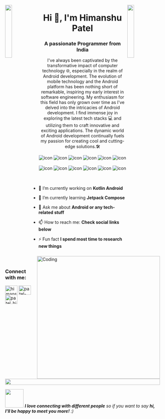<img align="left" src="https://user-images.githubusercontent.com/65187002/144930161-2f783401-8d27-4fdf-a2f7-cc0ba32f1f1f.gif" width="21%" style="display:inline;"><img align="right" src="https://user-images.githubusercontent.com/65187002/144930161-2f783401-8d27-4fdf-a2f7-cc0ba32f1f1f.gif" width="21%" style="display:inline;">

<h1 align="center">Hi 👋, I'm Himanshu Patel</h1>
<h3 align="center">A passionate Programmer from India</h3>
<p align="center">I've always been captivated by the transformative impact of computer technology 🌐, especially in the realm of Android development. The evolution of mobile technology and the Android platform has been nothing short of remarkable, inspiring my early interest in software engineering. My enthusiasm for this field has only grown over time as I've delved into the intricacies of Android development. I find immense joy in exploring the latest tech stacks 💻 and utilizing them to craft innovative and exciting applications. The dynamic world of Android development continually fuels my passion for creating cool and cutting-edge solutions.🛠️</p>
<p align="center"> 
<!--  <img src="https://komarev.com/ghpvc/?username=supuna97&label=Profile%20views&color=0e75b6&style=flat" alt="supun nanayakkara" />  -->
<!--  <img src="https://img.shields.io/badge/Languages-Python | Java | PHP | Typescript | Node | React -green.svg" alt="supun nanayakkara's languages" /> -->
<!--  <img alt="Profile followers" src="https://img.shields.io/github/followers/supuna97"> -->
</p>

<div align="center">
  <img src="https://img.shields.io/badge/kotlin-%237F52FF.svg?style=for-the-badge&logo=kotlin&logoColor=white" alt="icon" />
  <img src="https://img.shields.io/badge/java-%23ED8B00.svg?style=for-the-badge&logo=openjdk&logoColor=white" alt="icon" />
  <img src="https://img.shields.io/badge/Compose-3DDC84?style=for-the-badge&logo=android&logoColor=white" alt="icon" />
  <img src="https://img.shields.io/badge/c-%2300599C.svg?style=for-the-badge&logo=c&logoColor=white" alt="icon" />
  <img src="https://img.shields.io/badge/c++-%2300599C.svg?style=for-the-badge&logo=c%2B%2B&logoColor=white" alt="icon" />
  <img src="https://img.shields.io/badge/TensorFlow-%23FF6F00.svg?style=for-the-badge&logo=TensorFlow&logoColor=white" alt="icon" />
</div>

<br>

<div align="center">
  <img src="https://img.shields.io/badge/Firebase-039BE5?style=for-the-badge&logo=Firebase&logoColor=white" alt="icon" />
  <img src="https://img.shields.io/badge/mysql-%2300f.svg?style=for-the-badge&logo=mysql&logoColor=white" alt="icon" />
  <img src="https://img.shields.io/badge/Realm-39477F?style=for-the-badge&logo=realm&logoColor=white" alt="icon" />
  <img src="https://img.shields.io/badge/sqlite-%2307405e.svg?style=for-the-badge&logo=sqlite&logoColor=white" alt="icon" />
  <img src="https://img.shields.io/badge/figma-%23F24E1E.svg?style=for-the-badge&logo=figma&logoColor=white" alt="icon" />
  <img src="https://img.shields.io/badge/Google_Play-414141?style=for-the-badge&logo=google-play&logoColor=white" alt="icon" />
</div>

<img align="right" alt="Coding" width="400" src="https://user-images.githubusercontent.com/74038190/229223263-cf2e4b07-2615-4f87-9c38-e37600f8381a.gif">
<br><br>

- 🔭 I’m currently working on **Kotlin Android**

- 🌱 I’m currently learning **Jetpack Compose**

- 💬 Ask me about **Android or any tech-related stuff**

- 📫 How to reach me: **Check social links below**

- ⚡ Fun fact **I spend most time to research new things**

<br>
<h3 align="left">Connect with me:</h3>
<p align="left">
<a href="https://www.linkedin.com/in/himanshupatel381/" target="blank"><img align="center" src="https://raw.githubusercontent.com/rahuldkjain/github-profile-readme-generator/master/src/images/icons/Social/linked-in-alt.svg" alt="himanshupatel381" height="30" width="40" /></a>
<a href="https://stackoverflow.com/users/22794008/patel-himanshu" target="blank"><img align="center" src="https://raw.githubusercontent.com/rahuldkjain/github-profile-readme-generator/master/src/images/icons/Social/stack-overflow.svg" alt="patel-himanshu" height="30" width="40" /></a>
<a href="https://instagram.com/patel_himanshu_381" target="blank"><img align="center" src="https://raw.githubusercontent.com/rahuldkjain/github-profile-readme-generator/master/src/images/icons/Social/instagram.svg" alt="patel_himanshu_381" height="30" width="40" /></a>
</p>
<br>

<img src="https://i.imgur.com/dBaSKWF.gif" height="20" width="100%">

<img src="https://media.giphy.com/media/LnQjpWaON8nhr21vNW/giphy.gif" width="60"> <em><b>I love connecting with different people</b> so if you want to say <b>hi, I'll be happy to meet you more!</b> :)</em>
